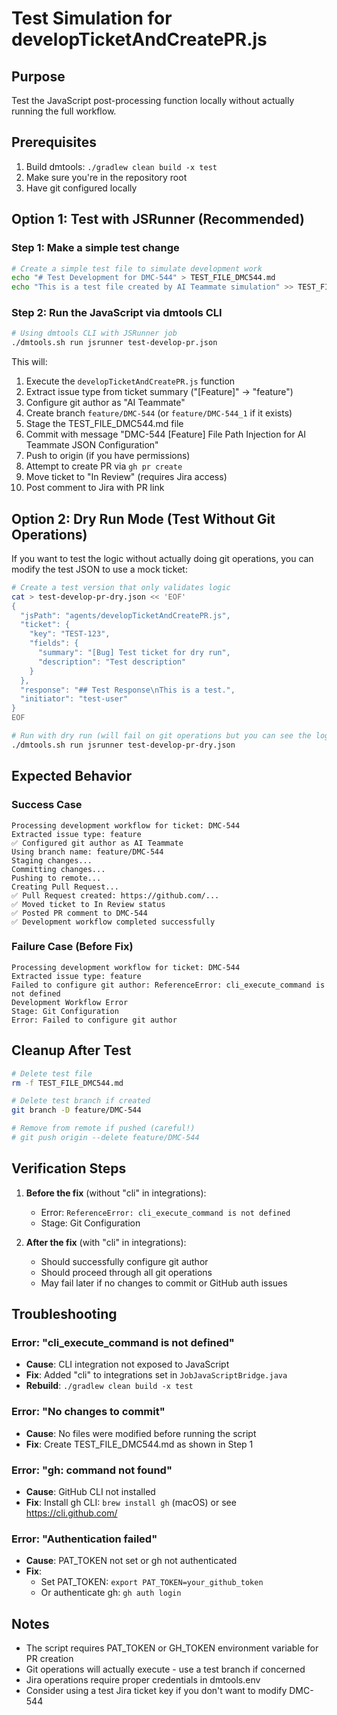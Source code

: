 # Test Simulation for developTicketAndCreatePR.js

## Purpose
Test the JavaScript post-processing function locally without actually running the full workflow.

## Prerequisites
1. Build dmtools: `./gradlew clean build -x test`
2. Make sure you're in the repository root
3. Have git configured locally

## Option 1: Test with JSRunner (Recommended)

### Step 1: Make a simple test change
```bash
# Create a simple test file to simulate development work
echo "# Test Development for DMC-544" > TEST_FILE_DMC544.md
echo "This is a test file created by AI Teammate simulation" >> TEST_FILE_DMC544.md
```

### Step 2: Run the JavaScript via dmtools CLI
```bash
# Using dmtools CLI with JSRunner job
./dmtools.sh run jsrunner test-develop-pr.json
```

This will:
1. Execute the `developTicketAndCreatePR.js` function
2. Extract issue type from ticket summary ("[Feature]" → "feature")
3. Configure git author as "AI Teammate"
4. Create branch `feature/DMC-544` (or `feature/DMC-544_1` if it exists)
5. Stage the TEST_FILE_DMC544.md file
6. Commit with message "DMC-544 [Feature] File Path Injection for AI Teammate JSON Configuration"
7. Push to origin (if you have permissions)
8. Attempt to create PR via `gh pr create`
9. Move ticket to "In Review" (requires Jira access)
10. Post comment to Jira with PR link

## Option 2: Dry Run Mode (Test Without Git Operations)

If you want to test the logic without actually doing git operations, you can modify the test JSON to use a mock ticket:

```bash
# Create a test version that only validates logic
cat > test-develop-pr-dry.json << 'EOF'
{
  "jsPath": "agents/developTicketAndCreatePR.js",
  "ticket": {
    "key": "TEST-123",
    "fields": {
      "summary": "[Bug] Test ticket for dry run",
      "description": "Test description"
    }
  },
  "response": "## Test Response\nThis is a test.",
  "initiator": "test-user"
}
EOF

# Run with dry run (will fail on git operations but you can see the logic)
./dmtools.sh run jsrunner test-develop-pr-dry.json
```

## Expected Behavior

### Success Case
```
Processing development workflow for ticket: DMC-544
Extracted issue type: feature
✅ Configured git author as AI Teammate
Using branch name: feature/DMC-544
Staging changes...
Committing changes...
Pushing to remote...
Creating Pull Request...
✅ Pull Request created: https://github.com/...
✅ Moved ticket to In Review status
✅ Posted PR comment to DMC-544
✅ Development workflow completed successfully
```

### Failure Case (Before Fix)
```
Processing development workflow for ticket: DMC-544
Extracted issue type: feature
Failed to configure git author: ReferenceError: cli_execute_command is not defined
Development Workflow Error
Stage: Git Configuration
Error: Failed to configure git author
```

## Cleanup After Test
```bash
# Delete test file
rm -f TEST_FILE_DMC544.md

# Delete test branch if created
git branch -D feature/DMC-544

# Remove from remote if pushed (careful!)
# git push origin --delete feature/DMC-544
```

## Verification Steps

1. **Before the fix** (without "cli" in integrations):
   - Error: `ReferenceError: cli_execute_command is not defined`
   - Stage: Git Configuration

2. **After the fix** (with "cli" in integrations):
   - Should successfully configure git author
   - Should proceed through all git operations
   - May fail later if no changes to commit or GitHub auth issues

## Troubleshooting

### Error: "cli_execute_command is not defined"
- **Cause**: CLI integration not exposed to JavaScript
- **Fix**: Added "cli" to integrations set in `JobJavaScriptBridge.java`
- **Rebuild**: `./gradlew clean build -x test`

### Error: "No changes to commit"
- **Cause**: No files were modified before running the script
- **Fix**: Create TEST_FILE_DMC544.md as shown in Step 1

### Error: "gh: command not found"
- **Cause**: GitHub CLI not installed
- **Fix**: Install gh CLI: `brew install gh` (macOS) or see https://cli.github.com/

### Error: "Authentication failed"
- **Cause**: PAT_TOKEN not set or gh not authenticated
- **Fix**: 
  - Set PAT_TOKEN: `export PAT_TOKEN=your_github_token`
  - Or authenticate gh: `gh auth login`

## Notes

- The script requires PAT_TOKEN or GH_TOKEN environment variable for PR creation
- Git operations will actually execute - use a test branch if concerned
- Jira operations require proper credentials in dmtools.env
- Consider using a test Jira ticket key if you don't want to modify DMC-544

